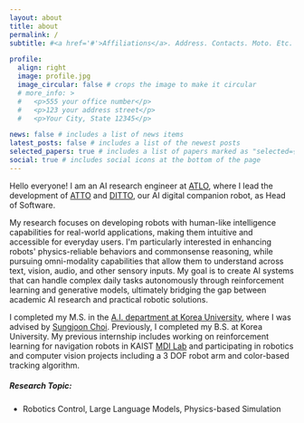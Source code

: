 ```yaml
---
layout: about
title: about
permalink: /
subtitle: #<a href='#'>Affiliations</a>. Address. Contacts. Moto. Etc.

profile:
  align: right
  image: profile.jpg
  image_circular: false # crops the image to make it circular
  # more_info: >
  #   <p>555 your office number</p>
  #   <p>123 your address street</p>
  #   <p>Your City, State 12345</p>

news: false # includes a list of news items
latest_posts: false # includes a list of the newest posts
selected_papers: true # includes a list of papers marked as "selected={true}"
social: true # includes social icons at the bottom of the page
---
```


Hello everyone! 
I am an AI research engineer at [ATLO](https://atlo.ai/), where I lead the development of [ATTO](https://atlo.site/) and [DITTO](https://apps.apple.com/kr/app/%EB%94%94%ED%86%A0-ditto-%EB%84%88%EC%99%80-%ED%95%A8%EA%BB%98%ED%95%98%EB%A9%B0-%EC%88%9C%EA%B0%84%EC%9D%84-%EA%B8%B0%EB%A1%9D%ED%95%98%EB%8A%94-%EC%B9%9C%EA%B5%AC/id6743839550), our AI digital companion robot, as Head of Software.

<!-- My research is at the intersection of robotics and machine learning. -->
My research focuses on developing robots with human-like intelligence capabilities for real-world applications, making them intuitive and accessible for everyday users. I'm particularly interested in enhancing robots' physics-reliable behaviors and commonsense reasoning, while pursuing omni-modality capabilities that allow them to understand across text, vision, audio, and other sensory inputs. 
My goal is to create AI systems that can handle complex daily tasks autonomously through reinforcement learning and generative models, ultimately bridging the gap between academic AI research and practical robotic solutions.

I completed my M.S. in the [A.I. department at Korea University](https://info.korea.edu/en_info/grad/ai_intro.do), where I was advised by [Sungjoon Choi](https://sites.google.com/view/sungjoon-choi). 
Previously, I completed my B.S. at Korea University. My previous internship includes working on reinforcement learning for navigation robots in KAIST [MDI Lab](https://sites.google.com/site/donghwanleehome/home?authuser=0) and participating in robotics and computer vision projects including a 3 DOF robot arm and color-based tracking algorithm.

##### **Research Topic:** 
- Robotics Control, Large Language Models, Physics-based Simulation
